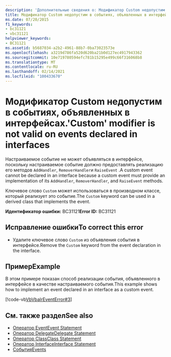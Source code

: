 ```yaml
---
description: 'Дополнительные сведения о: Модификатор Custom недопустим для событий, объявленных в интерфейсах'
title: Модификатор Custom недопустим в событиях, объявленных в интерфейсах.
ms.date: 07/20/2015
f1_keywords:
- bc31121
- vbc31121
helpviewer_keywords:
- BC31121
ms.assetid: b5687034-a2b2-4961-88b7-0ba73023573e
ms.openlocfilehash: a3219d786fa520d620ba21b0d127ec4917943362
ms.sourcegitcommit: 10e719780594efc781b15295e499c66f316068b8
ms.translationtype: MT
ms.contentlocale: ru-RU
ms.lasthandoff: 02/14/2021
ms.locfileid: "100433670"
---
```

# <a name="custom-modifier-is-not-valid-on-events-declared-in-interfaces"></a><span data-ttu-id="643fc-103">Модификатор Custom недопустим в событиях, объявленных в интерфейсах.</span><span class="sxs-lookup"><span data-stu-id="643fc-103">'Custom' modifier is not valid on events declared in interfaces</span></span>

<span data-ttu-id="643fc-104">Настраиваемое событие не может объявляться в интерфейсе, поскольку настраиваемое событие должно предоставлять реализацию его методов `AddHandler`, `RemoverHandler`и `RaiseEvent` .</span><span class="sxs-lookup"><span data-stu-id="643fc-104">A custom event cannot be declared in an interface because a custom event must provide an implementation of its `AddHandler`, `RemoverHandler`, and `RaiseEvent` methods.</span></span>  
  
 <span data-ttu-id="643fc-105">Ключевое слово `Custom` может использоваться в производном классе, который реализует это событие.</span><span class="sxs-lookup"><span data-stu-id="643fc-105">The `Custom` keyword can be used in a derived class that implements the event.</span></span>  
  
 <span data-ttu-id="643fc-106">**Идентификатор ошибки:** BC31121</span><span class="sxs-lookup"><span data-stu-id="643fc-106">**Error ID:** BC31121</span></span>  
  
## <a name="to-correct-this-error"></a><span data-ttu-id="643fc-107">Исправление ошибки</span><span class="sxs-lookup"><span data-stu-id="643fc-107">To correct this error</span></span>  
  
- <span data-ttu-id="643fc-108">Удалите ключевое слово `Custom` из объявления события в интерфейсе.</span><span class="sxs-lookup"><span data-stu-id="643fc-108">Remove the `Custom` keyword from the event declaration in the interface.</span></span>  
  
## <a name="example"></a><span data-ttu-id="643fc-109">Пример</span><span class="sxs-lookup"><span data-stu-id="643fc-109">Example</span></span>  

 <span data-ttu-id="643fc-110">В этом примере показан способ реализации события, объявленного в интерфейсе в качестве настраиваемого события.</span><span class="sxs-lookup"><span data-stu-id="643fc-110">This example shows how to implement an event declared in an interface as a custom event.</span></span>  
  
 [!code-vb[VbVbalrEventError#3](~/samples/snippets/visualbasic/VS_Snippets_VBCSharp/VbVbalrEventError/VB/VbVbalrEventError.vb#3)]  
  
## <a name="see-also"></a><span data-ttu-id="643fc-111">См. также раздел</span><span class="sxs-lookup"><span data-stu-id="643fc-111">See also</span></span>

- [<span data-ttu-id="643fc-112">Оператор Event</span><span class="sxs-lookup"><span data-stu-id="643fc-112">Event Statement</span></span>](../language-reference/statements/event-statement.md)
- [<span data-ttu-id="643fc-113">Оператор Delegate</span><span class="sxs-lookup"><span data-stu-id="643fc-113">Delegate Statement</span></span>](../language-reference/statements/delegate-statement.md)
- [<span data-ttu-id="643fc-114">Оператор Class</span><span class="sxs-lookup"><span data-stu-id="643fc-114">Class Statement</span></span>](../language-reference/statements/class-statement.md)
- [<span data-ttu-id="643fc-115">Оператор Interface</span><span class="sxs-lookup"><span data-stu-id="643fc-115">Interface Statement</span></span>](../language-reference/statements/interface-statement.md)
- [<span data-ttu-id="643fc-116">События</span><span class="sxs-lookup"><span data-stu-id="643fc-116">Events</span></span>](../programming-guide/language-features/events/index.md)
